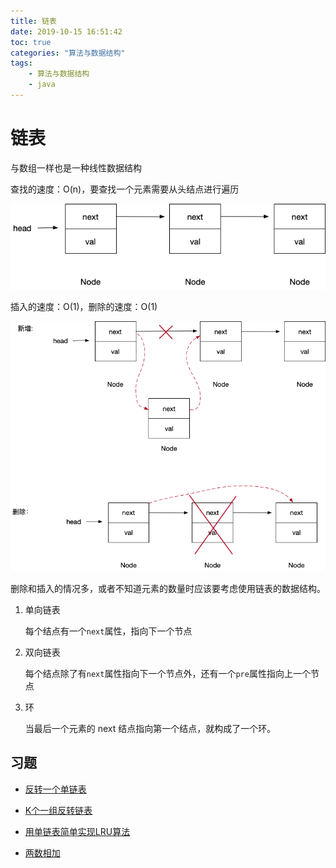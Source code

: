 ```yaml
---
title: 链表
date: 2019-10-15 16:51:42
toc: true
categories: "算法与数据结构"
tags: 
	- 算法与数据结构
	- java
---
```


# 链表

与数组一样也是一种线性数据结构

查找的速度：O(n)，要查找一个元素需要从头结点进行遍历

![链表](https://raw.githubusercontent.com/liunaijie/images/master/链表.png)

插入的速度：O(1)，删除的速度：O(1)

![](https://raw.githubusercontent.com/liunaijie/images/master/链表新增和删除元素.png)

删除和插入的情况多，或者不知道元素的数量时应该要考虑使用链表的数据结构。

1. 单向链表

    每个结点有一个`next`属性，指向下一个节点

2. 双向链表

    每个结点除了有`next`属性指向下一个节点外，还有一个`pre`属性指向上一个节点

3. 环

    当最后一个元素的 next 结点指向第一个结点，就构成了一个环。

## 习题

- [反转一个单链表](https://www.liunaijie.top/2019/11/24/LeetCode/反转一个单链表-LeetCode206/)
- [K个一组反转链表](https://www.liunaijie.top/2019/11/27/LeetCode/K个一组翻转链表-LeetCode25/)

- [用单链表简单实现LRU算法](https://www.liunaijie.top/2020/02/26/算法与数据结构/用单链表简单实现LRU算法)
- [两数相加](https://www.liunaijie.top/2019/08/20/LeetCode/两数相加-LeetCode2/)